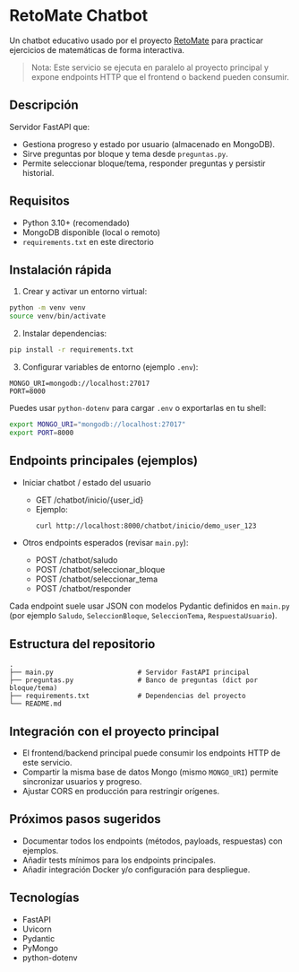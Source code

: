 # RetoMate Chatbot
Un chatbot educativo usado por el proyecto [RetoMate]() para practicar ejercicios de matemáticas de forma interactiva.

> Nota: Este servicio se ejecuta en paralelo al proyecto principal y expone endpoints HTTP que el frontend o backend pueden consumir.

## Descripción
Servidor FastAPI que:

- Gestiona progreso y estado por usuario (almacenado en MongoDB).
- Sirve preguntas por bloque y tema desde `preguntas.py`.
- Permite seleccionar bloque/tema, responder preguntas y persistir historial.

## Requisitos
- Python 3.10+ (recomendado)
- MongoDB disponible (local o remoto)
- `requirements.txt` en este directorio

## Instalación rápida
1. Crear y activar un entorno virtual:

```bash
python -m venv venv
source venv/bin/activate
```

2. Instalar dependencias:

```bash
pip install -r requirements.txt
```

3. Configurar variables de entorno (ejemplo `.env`):

```
MONGO_URI=mongodb://localhost:27017
PORT=8000
```

Puedes usar `python-dotenv` para cargar `.env` o exportarlas en tu shell:

```bash
export MONGO_URI="mongodb://localhost:27017"
export PORT=8000
```

## Endpoints principales (ejemplos)

- Iniciar chatbot / estado del usuario
	- GET /chatbot/inicio/{user_id}
	- Ejemplo:
		```bash
		curl http://localhost:8000/chatbot/inicio/demo_user_123
		```

- Otros endpoints esperados (revisar `main.py`):
	- POST /chatbot/saludo
	- POST /chatbot/seleccionar_bloque
	- POST /chatbot/seleccionar_tema
	- POST /chatbot/responder

Cada endpoint suele usar JSON con modelos Pydantic definidos en `main.py` (por ejemplo `Saludo`, `SeleccionBloque`, `SeleccionTema`, `RespuestaUsuario`).

## Estructura del repositorio
```
.
├── main.py                     # Servidor FastAPI principal
├── preguntas.py                # Banco de preguntas (dict por bloque/tema)
├── requirements.txt            # Dependencias del proyecto
└── README.md
```

## Integración con el proyecto principal
- El frontend/backend principal puede consumir los endpoints HTTP de este servicio.
- Compartir la misma base de datos Mongo (mismo `MONGO_URI`) permite sincronizar usuarios y progreso.
- Ajustar CORS en producción para restringir orígenes.

## Próximos pasos sugeridos
- Documentar todos los endpoints (métodos, payloads, respuestas) con ejemplos.
- Añadir tests mínimos para los endpoints principales.
- Añadir integración Docker y/o configuración para despliegue.

## Tecnologías
- FastAPI
- Uvicorn
- Pydantic
- PyMongo
- python-dotenv